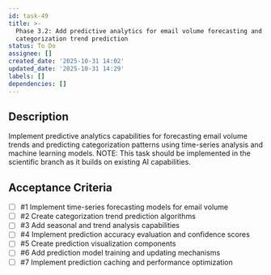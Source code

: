 ```yaml
---
id: task-49
title: >-
  Phase 3.2: Add predictive analytics for email volume forecasting and
  categorization trend prediction
status: To Do
assignee: []
created_date: '2025-10-31 14:02'
updated_date: '2025-10-31 14:29'
labels: []
dependencies: []
---
```


## Description

<!-- SECTION:DESCRIPTION:BEGIN -->
Implement predictive analytics capabilities for forecasting email volume trends and predicting categorization patterns using time-series analysis and machine learning models. NOTE: This task should be implemented in the scientific branch as it builds on existing AI capabilities.
<!-- SECTION:DESCRIPTION:END -->

## Acceptance Criteria
<!-- AC:BEGIN -->
- [ ] #1 Implement time-series forecasting models for email volume
- [ ] #2 Create categorization trend prediction algorithms
- [ ] #3 Add seasonal and trend analysis capabilities
- [ ] #4 Implement prediction accuracy evaluation and confidence scores
- [ ] #5 Create prediction visualization components
- [ ] #6 Add prediction model training and updating mechanisms
- [ ] #7 Implement prediction caching and performance optimization
<!-- AC:END -->
